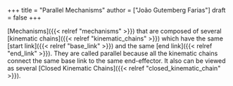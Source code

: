 +++
title = "Parallel Mechanisms"
author = ["João Gutemberg Farias"]
draft = false
+++

[Mechanisms]({{< relref "mechanisms" >}}) that are composed of several [kinematic chains]({{< relref "kinematic_chains" >}}) which have the same [start link]({{< relref "base_link" >}}) and the same [end link]({{< relref "end_link" >}}). They are called parallel because all the kinematic chains connect the same base link to the same end-effector. It also can be viewed as several [Closed Kinematic Chains]({{< relref "closed_kinematic_chain" >}}).

